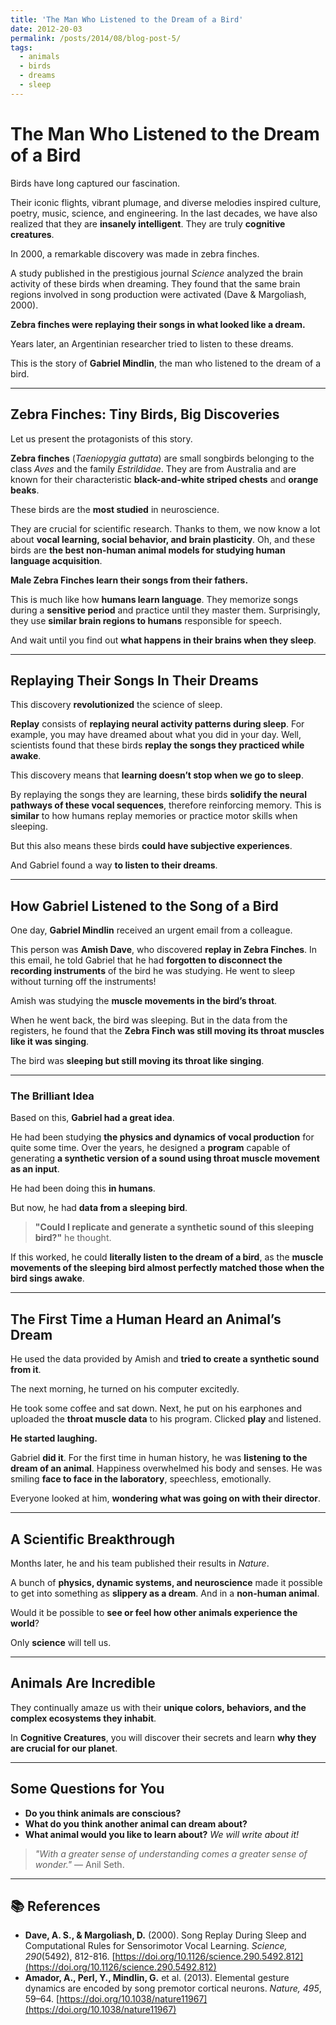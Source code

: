 ```yaml
---
title: 'The Man Who Listened to the Dream of a Bird'
date: 2012-20-03
permalink: /posts/2014/08/blog-post-5/
tags:
  - animals
  - birds
  - dreams
  - sleep
---
```


# **The Man Who Listened to the Dream of a Bird**

Birds have long captured our fascination.

Their iconic flights, vibrant plumage, and diverse melodies inspired culture, poetry, music, science, and engineering. In the last decades, we have also realized that they are **insanely intelligent**. They are truly **cognitive creatures**.

In 2000, a remarkable discovery was made in zebra finches.

A study published in the prestigious journal *Science* analyzed the brain activity of these birds when dreaming. They found that the same brain regions involved in song production were activated (Dave & Margoliash, 2000).

**Zebra finches were replaying their songs in what looked like a dream.**

Years later, an Argentinian researcher tried to listen to these dreams.

This is the story of **Gabriel Mindlin**, the man who listened to the dream of a bird.

---

## **Zebra Finches: Tiny Birds, Big Discoveries**  
Let us present the protagonists of this story.

**Zebra finches** (*Taeniopygia guttata*) are small songbirds belonging to the class *Aves* and the family *Estrildidae*. They are from Australia and are known for their characteristic **black-and-white striped chests** and **orange beaks**.

These birds are the **most studied** in neuroscience.

They are crucial for scientific research. Thanks to them, we now know a lot about **vocal learning, social behavior, and brain plasticity**. Oh, and these birds are **the best non-human animal models for studying human language acquisition**.

**Male Zebra Finches learn their songs from their fathers.**

This is much like how **humans learn language**. They memorize songs during a **sensitive period** and practice until they master them. Surprisingly, they use **similar brain regions to humans** responsible for speech.

And wait until you find out **what happens in their brains when they sleep**.

---

## **Replaying Their Songs In Their Dreams**  
This discovery **revolutionized** the science of sleep.

**Replay** consists of **replaying neural activity patterns during sleep**. For example, you may have dreamed about what you did in your day. Well, scientists found that these birds **replay the songs they practiced while awake**.

This discovery means that **learning doesn’t stop when we go to sleep**.

By replaying the songs they are learning, these birds **solidify the neural pathways of these vocal sequences**, therefore reinforcing memory. This is **similar** to how humans replay memories or practice motor skills when sleeping.

But this also means these birds **could have subjective experiences**.

And Gabriel found a way **to listen to their dreams**.

---

## **How Gabriel Listened to the Song of a Bird**  
One day, **Gabriel Mindlin** received an urgent email from a colleague.

This person was **Amish Dave**, who discovered **replay in Zebra Finches**. In this email, he told Gabriel that he had **forgotten to disconnect the recording instruments** of the bird he was studying. He went to sleep without turning off the instruments!

Amish was studying the **muscle movements in the bird’s throat**.

When he went back, the bird was sleeping. But in the data from the registers, he found that the **Zebra Finch was still moving its throat muscles like it was singing**. 

The bird was **sleeping but still moving its throat like singing**.

---

### **The Brilliant Idea**
Based on this, **Gabriel had a great idea**.

He had been studying **the physics and dynamics of vocal production** for quite some time. Over the years, he designed a **program** capable of generating **a synthetic version of a sound using throat muscle movement as an input**.

He had been doing this **in humans**. 

But now, he had **data from a sleeping bird**.

> **"Could I replicate and generate a synthetic sound of this sleeping bird?"** he thought.

If this worked, he could **literally listen to the dream of a bird**, as the **muscle movements of the sleeping bird almost perfectly matched those when the bird sings awake**.

---

## **The First Time a Human Heard an Animal’s Dream**  
He used the data provided by Amish and **tried to create a synthetic sound from it**.

The next morning, he turned on his computer excitedly. 

He took some coffee and sat down. Next, he put on his earphones and uploaded the **throat muscle data** to his program. Clicked **play** and listened.

**He started laughing.**

Gabriel **did it**. For the first time in human history, he was **listening to the dream of an animal**. Happiness overwhelmed his body and senses. He was smiling **face to face in the laboratory**, speechless, emotionally.

Everyone looked at him, **wondering what was going on with their director**.

---

## **A Scientific Breakthrough**  
Months later, he and his team published their results in *Nature*.

A bunch of **physics, dynamic systems, and neuroscience** made it possible to get into something as **slippery as a dream**. And in a **non-human animal**.

Would it be possible to **see or feel how other animals experience the world**?

Only **science** will tell us.

---

## **Animals Are Incredible**  
They continually amaze us with their **unique colors, behaviors, and the complex ecosystems they inhabit**.

In **Cognitive Creatures**, you will discover their secrets and learn **why they are crucial for our planet**.

---

## **Some Questions for You**
- **Do you think animals are conscious?**  
- **What do you think another animal can dream about?**  
- **What animal would you like to learn about?** *We will write about it!*  

> *"With a greater sense of understanding comes a greater sense of wonder."* — Anil Seth.

---

## **📚 References**  
- **Dave, A. S., & Margoliash, D.** (2000). Song Replay During Sleep and Computational Rules for Sensorimotor Vocal Learning. *Science, 290*(5492), 812-816. [https://doi.org/10.1126/science.290.5492.812](https://doi.org/10.1126/science.290.5492.812)  
- **Amador, A., Perl, Y., Mindlin, G.** et al. (2013). Elemental gesture dynamics are encoded by song premotor cortical neurons. *Nature, 495*, 59–64. [https://doi.org/10.1038/nature11967](https://doi.org/10.1038/nature11967)
